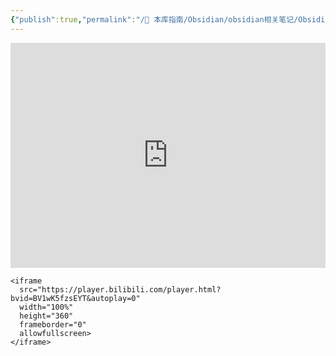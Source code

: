 ```yaml
---
{"publish":true,"permalink":"/🧰 本库指南/Obsidian/obsidian相关笔记/Obsidian 嵌入 bilibili 的iframe视频的方法.md","created":"2025-04-20","modified":"2025-04-20","published":"2025-07-07T17:02:17.667+08:00","cssclasses":""}
---
```


<iframe
  src="https://player.bilibili.com/player.html?bvid=BV1wK5fzsEYT&autoplay=0"
  width="100%"
  height="360"
  frameborder="0"
  allowfullscreen>
</iframe>

```
<iframe 
  src="https://player.bilibili.com/player.html?bvid=BV1wK5fzsEYT&autoplay=0" 
  width="100%" 
  height="360" 
  frameborder="0" 
  allowfullscreen>
</iframe>
```
